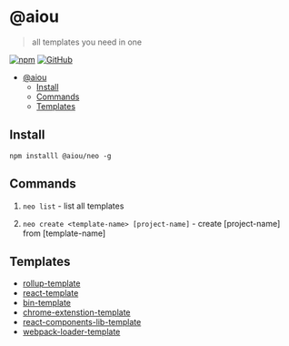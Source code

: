 # @aiou
> all templates you need in one

[![npm](https://img.shields.io/npm/v/@aiou/neo?style=for-the-badge)](https://github.com/JiangWeixian/templates/tree/master/packages/core) [![GitHub](https://img.shields.io/github/license/jiangweixian/templates?style=for-the-badge)](https://github.com/JiangWeixian/templates/tree/master/packages/rollup-template)

- [@aiou](#aiou)
  - [Install](#install)
  - [Commands](#commands)
  - [Templates](#templates)

## Install

`npm installl @aiou/neo -g`

## Commands

1. `neo list` - list all templates

2. `neo create <template-name> [project-name]` - create [project-name] from [template-name]

## Templates

- [rollup-template](https://github.com/JiangWeixian/templates/tree/master/packages/rollup-template)
- [react-template](https://github.com/JiangWeixian/templates/tree/master/packages/react-template)
- [bin-template](https://github.com/JiangWeixian/templates/tree/master/packages/bin-template)
- [chrome-extenstion-template](https://github.com/JiangWeixian/templates/tree/master/packages/chrome-extenstion-template)
- [react-components-lib-template](https://github.com/JiangWeixian/templates/tree/master/packages/react-components-lib-template)
- [webpack-loader-template](https://github.com/JiangWeixian/templates/tree/master/packages/webpack-loader-template)